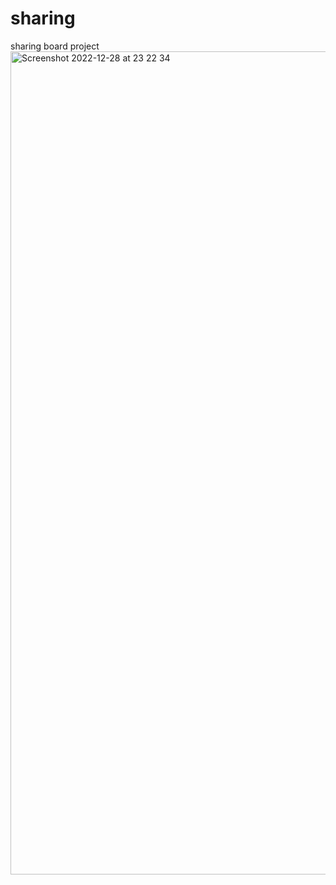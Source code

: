 # sharing
sharing board project
<img width="1317" alt="Screenshot 2022-12-28 at 23 22 34" src="https://user-images.githubusercontent.com/66515313/226798299-3163c9e3-3bfa-4a38-9dfd-61c64055e89f.png">
